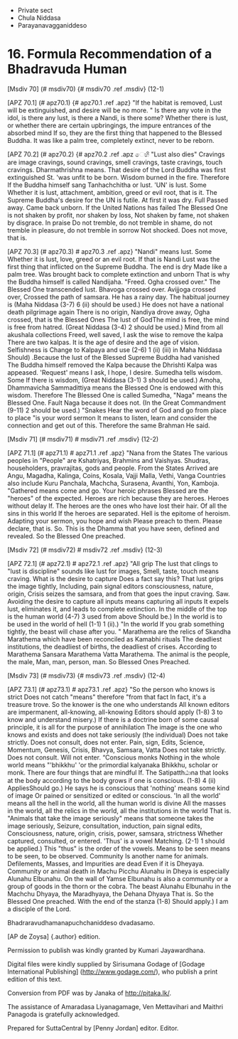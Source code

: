 - Private sect
- Chula Niddasa
- Parayanavagganiddeso

# 16. Formula Recommendation of a Bhadravuda Human

[Msdiv 70] (# msdiv70) {# msdiv70 .ref .msdiv} (12-1)

[APZ 70.1] (# apz70.1) {# apz70.1 .ref .apz} "If the habitat is removed,
Lust will be extinguished, and desire will be no more. "
Is there any vote in the idol, is there any lust, is there a Nandi, is there some?
Whether there is lust, or whether there are certain upbringings, the impure entrances of the absorbed mind
If so, they are the first thing that happened to the Blessed Buddha.
It was like a palm tree, completely extinct, never to be reborn.

[APZ 70.2] (# apz70.2) {# apz70.2 .ref .apz ෙහි "Lust also dies"
Cravings are image cravings, sound cravings, smell cravings, taste cravings, touch cravings.
Dharmathrishna means. That desire of the Lord Buddha was first extinguished
St. 'was unfit to be born. Wisdom burned in the fire. Therefore
If the Buddha himself sang Tanhachchitha or lust. 'UN' is lust. Some
Whether it is lust, attachment, ambition, greed or evil root, that is it.
The Supreme Buddha's desire for the UN is futile. At first it was dry. Full
Passed away. Came back unborn. If the United Nations has failed
The Blessed One is not shaken by profit, nor shaken by loss,
Not shaken by fame, not shaken by disgrace. In praise
Do not tremble, do not tremble in shame, do not tremble in pleasure, do not tremble in sorrow
Not shocked. Does not move, that is.

[APZ 70.3] (# apz70.3) # apz70.3 .ref .apz} "Nandi" means lust. Some
Whether it is lust, love, greed or an evil root. If that is Nandi
Lust was the first thing that inflicted on the Supreme Buddha. The end is dry
Made like a palm tree. Was brought back to complete extinction and unborn
That is why the Buddha himself is called Nandijaha. "Freed. Ogha crossed over."
The Blessed One transcended lust. Bhavoga crossed over. Avijjoga crossed over,
Crossed the path of samsara. He has a rainy day. The habitual journey is (Maha
Niddasa (3-7) 6 (ii) should be used.) He does not have a national death pilgrimage again
There is no origin, Nandiya drove away, Ogha crossed, that is the Blessed Ones
The lust of GodThe mind is free, the mind is free from hatred. (Great
Niddasa (3-4) 2 should be used.) Mind from all akushala collections
Freed, well saved, I ask the wise to remove the kalpa
There are two kalpas. It is the age of desire and the age of vision. Selfishness is
Change to Kalpaya and use (2-6) 1 (ii) (iii) in Maha Niddasa
Should) .Because the lust of the Blessed Supreme Buddha had vanished
The Buddha himself removed the Kalpa because the Dhrishti Kalpa was appeased. 'Request' means
I ask, I hope, I desire. Sumedha tells wisdom. Some
If there is wisdom, (Great Niddasa (3-1) 3 should be used.) Amoha, Dhammavicha
Sammadittiya means the Blessed One is endowed with this wisdom. Therefore
The Blessed One is called Sumedha, "Naga" means the Blessed One. Fault
Naga because it does not. (In the Great Commandment (9-11) 2 should be used.) "Snakes
Hear the word of God and go from place to place "is your word sermon
It means to listen, learn and consider the connection and get out of this. Therefore the same Brahman
He said.

[Msdiv 71] (# msdiv71) # msdiv71 .ref .msdiv} (12-2)

[APZ 71.1] (# apz71.1) # apz71.1 .ref .apz} "Nana from the States
The various peoples in "People" are Kshatriyas, Brahmins and Vaishyas.
Shudras, householders, pravrajitas, gods and people. From the States
Arrived are Angu, Magadha, Kalinga, Coins, Kosala, Vajji Malla, Vethi, Vanga
Countries also include Kuru Panchala, Machcha, Surasena, Avanthi, Yon, Kamboja.
"Gathered means come and go. Your heroic phrases
Blessed are the "heroes" of the expected.
Heroes are rich because they are heroes. Heroes without delay
If. The heroes are the ones who have lost their hair. Of all the sins in this world
If the heroes are separated. Hell is the epitome of heroism.
Adapting your sermon, you hope and wish
Please preach to them. Please declare, that is. So.
This is the Dhamma that you have seen, defined and revealed.
So the Blessed One preached.

[Msdiv 72] (# msdiv72) # msdiv72 .ref .msdiv} (12-3)

[APZ 72.1] (# apz72.1) # apz72.1 .ref .apz} "All grip
The lust that clings to "lust is discipline" sounds like lust for images,
Smell, taste, touch means craving. What is the desire to capture
Does a fact say this? That lust grips the image tightly,
Including, pain signal editors consciousness, nature, origin,
Crisis seizes the samsara, and from that goes the input craving.
Saw. Avoiding the desire to capture all inputs means capturing all inputs
It expels lust, eliminates it, and leads to complete extinction.
In the middle of the top is the human world (4-7) 3 used from above
Should be.) In the world is to be used in the world of hell (1-1) 1 (ii).) "In the world
If you grab something tightly, the beast will chase after you. "
Marathema are the relics of Skandha Marathema which have been reconciled as Kamabhi rituals
The deadliest institutions, the deadliest of births, the deadliest of crises.
According to Marathema Sansara Marathema Vatta Marathema. The animal is the people, the male,
Man, man, person, man. So Blessed Ones
Preached.

[Msdiv 73] (# msdiv73) {# msdiv73 .ref .msdiv} (12-4)

[APZ 73.1] (# apz73.1) # apz73.1 .ref .apz} "So the person who knows is strict
Does not catch "means" therefore "from that fact
In fact, it's a treasure trove. So the knower is the one who understands
All known editors are impermanent, all-knowing, all-knowing
Editors should apply (1-8) 3 to know and understand misery.)
If there is a doctrine born of some causal principle, it is all for the purpose of annihilation
The image is the one who knows and exists and does not take seriously (the individual)
Does not take strictly. Does not consult, does not enter. Pain, sign,
Edits, Science, Momentum, Genesis, Crisis, Bhavya, Samsara, Vatta
Does not take strictly. Does not consult. Will not enter. “Conscious monks
Nothing in the whole world means "'bhikkhu' 'or the primordial kalyanaka
Bhikkhu, scholar or monk. There are four things that are mindful
If. The Satipatthඨාna that looks at the body according to the body grows if one is conscious. (1-8) 4 (ii)
AppliesShould go.) He says he is conscious that 'nothing' means some kind of image
Or pained or sensitized or edited or conscious.
'In all the world' means all the hell in the world, all the human world is divine
All the masses in the world, all the relics in the world, all the institutions in the world
That is. "Animals that take the image seriously" means that someone takes the image seriously,
Seizure, consultation, induction, pain signal edits,
Consciousness, nature, origin, crisis, power, samsara, strictness
Whether captured, consulted, or entered. 'Thus' is a vowel
Matching. (2-1) 1 should be applied.) This "thus" is the order of the vowels.
Means to be seen means to be seen, to be observed. Community
Is another name for animals. Defilements, Masses, and Impurities are dead
Even if it is Dheyaya. Community or animal death in Machu Picchu
Alunahu in Dheya is especially Alunahu Elbunahu. On the wall of Yamse
Elbunahu is also a community or a group of goods in the thorn or the cobra.
The beast Alunahu Elbunahu in the Machchu Dhyaya, the Maradhyaya, the Dehana Dhyaya
That is. So the Blessed One preached. With the end of the stanza (1-8)
Should apply.) I am a disciple of the Lord.

Bhadraravudhamanapuchchaniddeso dvadasamo.

[AP de Zoysa] {.author} edition.

Permission to publish was kindly granted by Kumari Jayawardhana.

Digital files were kindly supplied by Sirisumana Godage of [Godage
International Publishing] (http://www.godage.com/), who publish a print
edition of this text.

Conversion from PDF was by Janaka of <http://pitaka.lk/>.

The assistance of Amaradasa Liyanagamage, Ven Mettavihari and Maithri
Panagoda is gratefully acknowledged.

Prepared for SuttaCentral by [Penny Jordan] editor. Editor.
